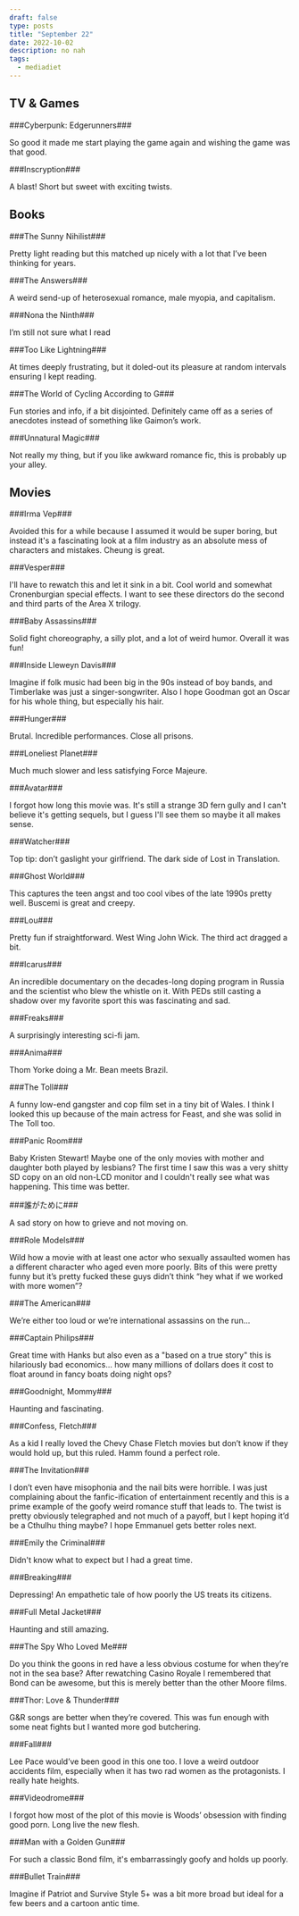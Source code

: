 ```yaml
---
draft: false
type: posts
title: "September 22"
date: 2022-10-02
description: no nah 
tags:
  - mediadiet
---
```


## TV & Games

###Cyberpunk: Edgerunners###

So good it made me start playing the game again and wishing the game was that good.

###Inscryption###

A blast! Short but sweet with exciting twists.

## Books

###The Sunny Nihilist###

Pretty light reading but this matched up nicely with a lot that I’ve been thinking for years.

###The Answers###

A weird send-up of heterosexual romance, male myopia, and capitalism.

###Nona the Ninth###

I’m still not sure what I read

###Too Like Lightning###

At times deeply frustrating, but it doled-out its pleasure at random intervals ensuring I kept reading.

###The World of Cycling According to G###

Fun stories and info, if a bit disjointed. Definitely came off as a series of anecdotes instead of something like Gaimon’s work.

###Unnatural Magic###

Not really my thing, but if you like awkward romance fic, this is probably up your alley.

## Movies

###Irma Vep###

Avoided this for a while because I assumed it would be super boring, but instead it's a fascinating look at a film industry as an absolute mess of characters and mistakes. Cheung is great.

###Vesper###

I'll have to rewatch this and let it sink in a bit. Cool world and somewhat Cronenburgian special effects. I want to see these directors do the second and third parts of the Area X trilogy.

###Baby Assassins###

Solid fight choreography, a silly plot, and a lot of weird humor. Overall it was fun!

###Inside Lleweyn Davis###

Imagine if folk music had been big in the 90s instead of boy bands, and Timberlake was just a singer-songwriter. Also I hope Goodman got an Oscar for his whole thing, but especially his hair.

###Hunger###

Brutal. Incredible performances. Close all prisons.

###Loneliest Planet###

Much much slower and less satisfying Force Majeure.

###Avatar###

I forgot how long this movie was. It's still a strange 3D fern gully and I can't believe it's getting sequels, but I guess I'll see them so maybe it all makes sense.

###Watcher###

Top tip: don’t gaslight your girlfriend. The dark side of Lost in Translation.

###Ghost World###

This captures the teen angst and too cool vibes of the late 1990s pretty well. Buscemi is great and creepy.

###Lou###

Pretty fun if straightforward. West Wing John Wick. The third act dragged a bit.

###Icarus###

An incredible documentary on the decades-long doping program in Russia and the scientist who blew the whistle on it. With PEDs still casting a shadow over my favorite sport this was fascinating and sad.

###Freaks###

A surprisingly interesting sci-fi jam.

###Anima###

Thom Yorke doing a Mr. Bean meets Brazil.

###The Toll###

A funny low-end gangster and cop film set in a tiny bit of Wales. I think I looked this up because of the main actress for Feast, and she was solid in The Toll too.

###Panic Room###

Baby Kristen Stewart! Maybe one of the only movies with mother and daughter both played by lesbians? The first time I saw this was a very shitty SD copy on an old non-LCD monitor and I couldn't really see what was happening. This time was better.

###誰がために###

A sad story on how to grieve and not moving on.

###Role Models###

Wild how a movie with at least one actor who sexually assaulted women has a different character who aged even more poorly. Bits of this were pretty funny but it’s pretty fucked these guys didn’t think “hey what if we worked with more women”?

###The American###

We’re either too loud or we’re international assassins on the run…

###Captain Philips###

Great time with Hanks but also even as a "based on a true story" this is hilariously bad economics... how many millions of dollars does it cost to float around in fancy boats doing night ops? 

###Goodnight, Mommy###

Haunting and fascinating.

###Confess, Fletch###

As a kid I really loved the Chevy Chase Fletch movies but don’t know if they would hold up, but this ruled. Hamm found a perfect role.

###The Invitation###

I don’t even have misophonia and the nail bits were horrible. I was just complaining about the fanfic-ification of entertainment recently and this is a prime example of the goofy weird romance stuff that leads to. The twist is pretty obviously telegraphed and not much of a payoff, but I kept hoping it’d be a Cthulhu thing maybe? I hope  Emmanuel gets better roles next.

###Emily the Criminal###

Didn't know what to expect but I had a great time.

###Breaking###

Depressing! An empathetic tale of how poorly the US treats its citizens.

###Full Metal Jacket###

Haunting and still amazing.

###The Spy Who Loved Me###

Do you think the goons in red have a less obvious costume for when they’re not in the sea base? After rewatching Casino Royale I remembered that Bond can be awesome, but this is merely better than the other Moore films.

###Thor: Love & Thunder###

G&R songs are better when they’re covered. This was fun enough with some neat fights but I wanted more god butchering.

###Fall###

Lee Pace would’ve been good in this one too. I love a weird outdoor accidents film, especially when it has two rad women as the protagonists. I really hate heights.

###Videodrome###

I forgot how most of the plot of this movie is Woods’ obsession with finding good porn. Long live the new flesh.

###Man with a Golden Gun###

For such a classic Bond film, it's embarrassingly goofy and holds up poorly.

###Bullet Train###

Imagine if Patriot and Survive Style 5+ was a bit more broad but ideal for a few beers and a cartoon antic time.